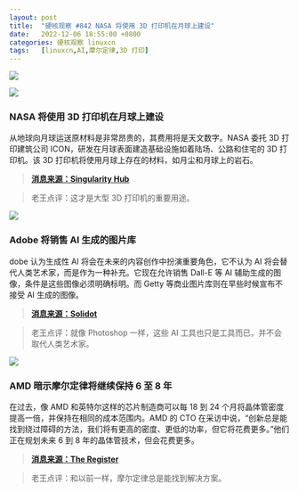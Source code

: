 ```yaml
---
layout: post
title:	"硬核观察 #842 NASA 将使用 3D 打印机在月球上建设"
date:	2022-12-06 18:55:00 +0800 
categories:	硬核观察 linuxcn 
tags:	[linuxcn,AI,摩尔定律,3D 打印]
---
```



![](/Asserts/Images//attachment/album/202212/06/185251cw5l50852e9kjlo7.jpg)


![](/Asserts/Images//attachment/album/202212/06/185308g4pce8z5eyk7vkv8.jpg)


### NASA 将使用 3D 打印机在月球上建设


从地球向月球运送原材料是非常昂贵的，其费用将是天文数字。NASA 委托 3D 打印建筑公司 ICON，研发在月球表面建造基础设施如着陆场、公路和住宅的 3D 打印机。该 3D 打印机将使用月球上存在的材料，如月尘和月球上的岩石。



> 
> **[消息来源：Singularity Hub](https://singularityhub.com/2022/12/01/nasa-gave-icon-57-million-to-build-a-3d-printer-for-structures-on-the-moon/)**
> 
> 
> 



> 
> 老王点评：这才是大型 3D 打印机的重要用途。
> 
> 
> 


![](/Asserts/Images//attachment/album/202212/06/185322s75pcjrzxx5wmwr5.jpg)


### Adobe 将销售 AI 生成的图片库


dobe 认为生成性 AI 将会在未来的内容创作中扮演重要角色，它不认为 AI 将会替代人类艺术家，而是作为一种补充。它现在允许销售 Dall-E 等 AI 辅助生成的图像，条件是这些图像必须明确标明。而 Getty 等商业图片库则在早些时候宣布不接受 AI 生成的图像。



> 
> **[消息来源：Solidot](https://www.solidot.org/story?sid=73565)**
> 
> 
> 



> 
> 老王点评：就像 Photoshop 一样，这些 AI 工具也只是工具而已，并不会取代人类艺术家。
> 
> 
> 


![](/Asserts/Images//attachment/album/202212/06/185446ml3nn322f61w7zx6.jpg)


### AMD 暗示摩尔定律将继续保持 6 至 8 年


在过去，像 AMD 和英特尔这样的芯片制造商可以每 18 到 24 个月将晶体管密度提高一倍，并保持在相同的成本范围内。AMD 的 CTO 在采访中说，“创新总是能找到绕过障碍的方法，我们将有更高的密度、更低的功率，但它将花费更多。”他们正在规划未来 6 到 8 年的晶体管技术，但会花费更多。



> 
> **[消息来源：The Register](https://www.theregister.com/2022/12/02/amd_transistor_tech/)**
> 
> 
> 



> 
> 老王点评：和以前一样，摩尔定律总是能找到解决方案。
> 
> 
>
